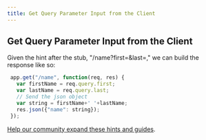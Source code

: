 ```yaml
---
title: Get Query Parameter Input from the Client
---
```

## Get Query Parameter Input from the Client

<!-- The article goes here, in GitHub-flavored Markdown. Feel free to add YouTube videos, images, and CodePen/JSBin embeds  -->

Given the hint after the stub, "/name?first=<firstname>&last=<lastname>," we can build the response like so:

```javascript
 app.get("/name", function(req, res) {
   var firstName = req.query.first;
   var lastName = req.query.last;
   // Send the json object
   var string = firstName+' '+lastName;
   res.json({"name": string});
 });
```



<a href='https://github.com/freecodecamp/guides/tree/master/src/pages/certifications/apis-and-microservices/basic-node-and-express/get-query-parameter-input-from-the-client/index.md' target='_blank' rel='nofollow'>Help our community expand these hints and guides</a>.
